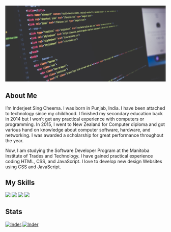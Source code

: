 ![plot](./assets/img/best-cover.jpg)


## About Me

I’m Inderjeet Sing Cheema. I was born in Punjab, India. I have been attached to technology
since my childhood. I finished my secondary education back in 2014 but I won’t get any 
practical experience with computers or programming. In 2015, I went to New Zealand for 
Computer diploma and got various hand on knowledge about computer software, hardware, 
and networking. I was awarded a scholarship for great performance throughout the year.

Now, I am studying the Software Developer Program at the Manitoba Institute of Trades and Technology.
I have gained practical experience coding HTML, CSS, and JavaScript. I love to develop new design
Websites using CSS and JavaScript.

## My Skills

<p>
  <img src="https://img.shields.io/badge/HTML5-E34F26?style=for-the-badge&logo=html5&logoColor=white" />
  <img src="https://img.shields.io/badge/CSS3-1572B6?style=for-the-badge&logo=css3&logoColor=white" />
  <img src="https://img.shields.io/badge/JavaScript-323330?style=for-the-badge&logo=javascript&logoColor=F7DF1E" />
  <img src="https://img.shields.io/badge/C%23-239120?style=for-the-badge&logo=c-sharp&logoColor=white" />
</p>


## Stats
<!-- 
![My GitHub Stats](https://github-readme-stats.vercel.app/api/?username=Indercheema&theme=tokyonight)
![My GitHub Language Stats](https://github-readme-stats.vercel.app/api/top-langs/?username=Indercheema&theme=tokyonight) -->

<a href = "https://github.com/Indercheema">
    <img align="center" src="https://github-readme-stats.vercel.app/api/?username=Indercheema&theme=tokyonight" alt="Inder"  height="200">
    <img align="center" src="https://github-readme-stats.vercel.app/api/top-langs/?username=Indercheema&theme=tokyonight" alt="Inder"  height="200">



